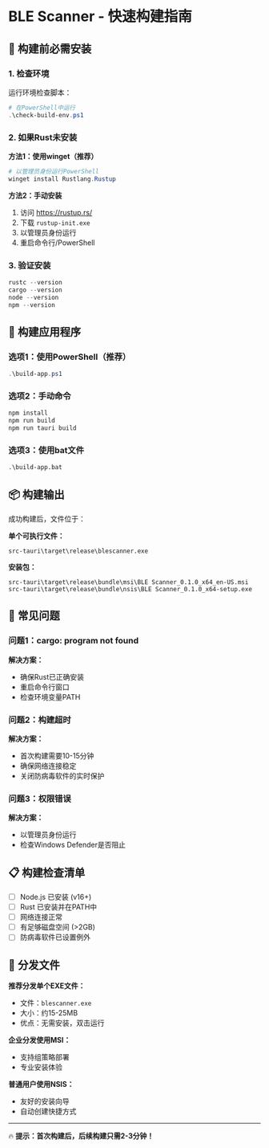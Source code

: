 # BLE Scanner - 快速构建指南

## 🚨 构建前必需安装

### 1. 检查环境
运行环境检查脚本：
```powershell
# 在PowerShell中运行
.\check-build-env.ps1
```

### 2. 如果Rust未安装

**方法1：使用winget（推荐）**
```powershell
# 以管理员身份运行PowerShell
winget install Rustlang.Rustup
```

**方法2：手动安装**
1. 访问 https://rustup.rs/
2. 下载 `rustup-init.exe`
3. 以管理员身份运行
4. 重启命令行/PowerShell

### 3. 验证安装
```powershell
rustc --version
cargo --version
node --version
npm --version
```

## 🚀 构建应用程序

### 选项1：使用PowerShell（推荐）
```powershell
.\build-app.ps1
```

### 选项2：手动命令
```powershell
npm install
npm run build
npm run tauri build
```

### 选项3：使用bat文件
```cmd
.\build-app.bat
```

## 📦 构建输出

成功构建后，文件位于：

**单个可执行文件：**
```
src-tauri\target\release\blescanner.exe
```

**安装包：**
```
src-tauri\target\release\bundle\msi\BLE Scanner_0.1.0_x64_en-US.msi
src-tauri\target\release\bundle\nsis\BLE Scanner_0.1.0_x64-setup.exe
```

## 🐛 常见问题

### 问题1：cargo: program not found
**解决方案：**
- 确保Rust已正确安装
- 重启命令行窗口
- 检查环境变量PATH

### 问题2：构建超时
**解决方案：**
- 首次构建需要10-15分钟
- 确保网络连接稳定
- 关闭防病毒软件的实时保护

### 问题3：权限错误
**解决方案：**
- 以管理员身份运行
- 检查Windows Defender是否阻止

## 📋 构建检查清单

- [ ] Node.js 已安装 (v16+)
- [ ] Rust 已安装并在PATH中
- [ ] 网络连接正常
- [ ] 有足够磁盘空间 (>2GB)
- [ ] 防病毒软件已设置例外

## 🎯 分发文件

**推荐分发单个EXE文件：**
- 文件：`blescanner.exe`
- 大小：约15-25MB
- 优点：无需安装，双击运行

**企业分发使用MSI：**
- 支持组策略部署
- 专业安装体验

**普通用户使用NSIS：**
- 友好的安装向导
- 自动创建快捷方式

---

🔥 **提示：首次构建后，后续构建只需2-3分钟！**